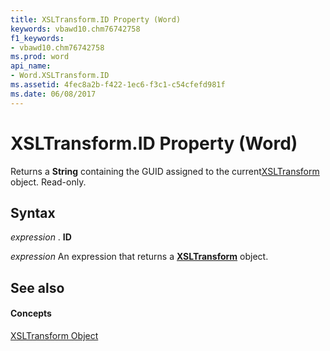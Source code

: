 ```yaml
---
title: XSLTransform.ID Property (Word)
keywords: vbawd10.chm76742758
f1_keywords:
- vbawd10.chm76742758
ms.prod: word
api_name:
- Word.XSLTransform.ID
ms.assetid: 4fec8a2b-f422-1ec6-f3c1-c54cfefd981f
ms.date: 06/08/2017
---
```



# XSLTransform.ID Property (Word)

Returns a  **String** containing the GUID assigned to the current[XSLTransform](xsltransform-object-word.md) object. Read-only.


## Syntax

 _expression_ . **ID**

 _expression_ An expression that returns a **[XSLTransform](xsltransform-object-word.md)** object.


## See also


#### Concepts


[XSLTransform Object](xsltransform-object-word.md)

